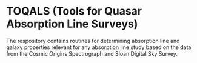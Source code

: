 # TOQALS (Tools for Quasar Absorption Line Surveys)
The respository contains routines for determining absorption line and galaxy properties relevant for any absorption line study based on the data from the Cosmic Origins Spectrograph and Sloan Digital Sky Survey. 
